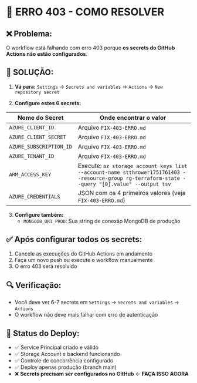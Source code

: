 # 🚨 ERRO 403 - COMO RESOLVER

## ❌ **Problema:**
O workflow está falhando com erro 403 porque **os secrets do GitHub Actions não estão configurados**.

## 🔐 **SOLUÇÃO:**

1. **Vá para:** `Settings` → `Secrets and variables` → `Actions` → `New repository secret`

2. **Configure estes 6 secrets:**

| Nome do Secret | Onde encontrar o valor |
|---|---|
| `AZURE_CLIENT_ID` | Arquivo `FIX-403-ERRO.md` |
| `AZURE_CLIENT_SECRET` | Arquivo `FIX-403-ERRO.md` |  
| `AZURE_SUBSCRIPTION_ID` | Arquivo `FIX-403-ERRO.md` |
| `AZURE_TENANT_ID` | Arquivo `FIX-403-ERRO.md` |
| `ARM_ACCESS_KEY` | Execute: `az storage account keys list --account-name stthrower1751761403 --resource-group rg-terraform-state --query "[0].value" --output tsv` |
| `AZURE_CREDENTIALS` | JSON com os 4 primeiros valores (veja `FIX-403-ERRO.md`) |

3. **Configure também:**
   - `MONGODB_URI_PROD`: Sua string de conexão MongoDB de produção

## ✅ **Após configurar todos os secrets:**

1. Cancele as execuções do GitHub Actions em andamento
2. Faça um novo push ou execute o workflow manualmente  
3. O erro 403 será resolvido

## 🔍 **Verificação:**
- Você deve ver 6-7 secrets em `Settings` → `Secrets and variables` → `Actions`
- O workflow não deve mais falhar com erro de autenticação

## 🚀 **Status do Deploy:**
- ✅ Service Principal criado e válido
- ✅ Storage Account e backend funcionando
- ✅ Controle de concorrência configurado  
- ✅ Deploy apenas produção (branch main)
- ❌ **Secrets precisam ser configurados no GitHub** ← **FAÇA ISSO AGORA**
